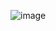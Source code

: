 ![image](https://user-images.githubusercontent.com/76590647/220152286-b5f74621-84ba-4430-9776-9027eb40299c.png)

